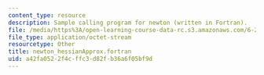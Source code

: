 ```yaml
---
content_type: resource
description: Sample calling program for newton (written in Fortran).
file: /media/https%3A/open-learning-course-data-rc.s3.amazonaws.com/6-252j-nonlinear-programming-spring-2003/a42fa0522f4cffc3d82fb36a6f05bf9d_newton_hessianApprox.fortran
file_type: application/octet-stream
resourcetype: Other
title: newton_hessianApprox.fortran
uid: a42fa052-2f4c-ffc3-d82f-b36a6f05bf9d
---
```

